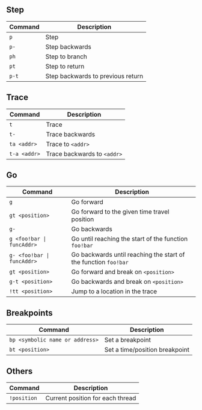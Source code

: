 ## Step

| Command | Description                          |
|---------|--------------------------------------|
| `p`       | Step                                 |
| `p-`      | Step backwards                       |
| `ph`      | Step to branch                       |
| `pt`      | Step to return                       |
| `p-t`     | Step backwards to previous return    |

## Trace

| Command     | Description                           |
|-------------|---------------------------------------|
| `t`           | Trace                                 |
| `t-`          | Trace backwards                       |
| `ta <addr>`   | Trace to `<addr>`                     |
| `t-a <addr>`  | Trace backwards to `<addr>`           |

## Go

| Command                              | Description                                               |
|--------------------------------------|-----------------------------------------------------------|
| `g`                                  | Go forward                                                |
| `gt <position>`                      | Go forward to the given time travel position              |
| `g-`                                 | Go backwards                                              |
| `g <foo!bar \| funcAddr>`            | Go until reaching the start of the function `foo!bar`     |
| `g- <foo!bar \| funcAddr>`           | Go backwards until reaching the start of the function `foo!bar` |
| `gt <position>`                      | Go forward and break on `<position>`                      |
| `g-t <position>`                     | Go backwards and break on `<position>`                    |
| `!tt <position>`                     | Jump to a location in the trace                           |

## Breakpoints

| Command                  | Description                              |
|--------------------------|------------------------------------------|
| `bp <symbolic name or address>` | Set a breakpoint                      |
| `bt <position>`          | Set a time/position breakpoint           |

## Others

| Command         | Description                                  |
|-----------------|----------------------------------------------|
| `!position`     | Current position for each thread            |
